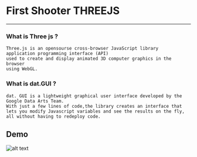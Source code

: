 First Shooter THREEJS<a name="TOP"></a>
===================

- - - - 


### What is Three js ? ###

    Three.js is an opensourse cross-browser JavaScript library 
    application programming interface (API) 
    used to create and display animated 3D computer graphics in the browser
    using WebGL. 

### What is dat.GUI ? ###

    dat. GUI is a lightweight graphical user interface developed by the Google Data Arts Team.
    With just a few lines of code,the library creates an interface that lets you modify Javascript variables and see the results on the fly,
    all without having to redeploy code.



## Demo
![alt text](https://github.com/AAVision/First-Shooter-Three-js/blob/master/demo.gif?raw=true)

